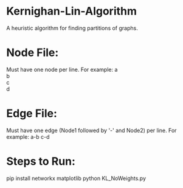 # Kernighan-Lin-Algorithm
A heuristic algorithm for finding partitions of graphs.
# Node File:
Must have one node per line. For example:
  a  
  b  
  c  
  d  
# Edge File:
Must have one edge (Node1 followed by '-' and Node2) per line. For example:
a-b 
c-d

# Steps to Run: 
pip install networkx matplotlib
python KL_NoWeights.py <Node File> <Edge File>
